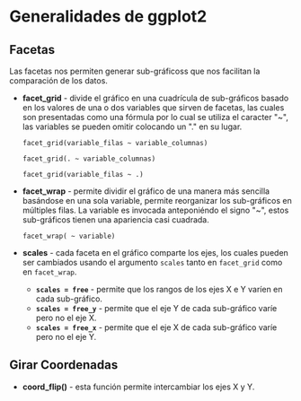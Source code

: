 # Generalidades de ggplot2 

## Facetas
Las facetas nos permiten generar sub-gráficoss que nos facilitan la comparación de los datos.

* **facet_grid** - divide el gráfico en una cuadrícula de sub-gráficos basado en los valores de una o dos variables que sirven de facetas, las cuales son presentadas como una fórmula por lo cual se utiliza el caracter "~", las variables se pueden omitir colocando un "." en su lugar.

  `facet_grid(variable_filas ~ variable_columnas)`

  `facet_grid(. ~ variable_columnas)`

  `facet_grid(variable_filas ~ .)`


* **facet_wrap** - permite dividir el gráfico de una manera más sencilla basándose en una sola variable, permite reorganizar los sub-gráficos en múltiples filas. La variable es invocada anteponiéndo el signo "~", estos sub-gráficos tienen una apariencia casi cuadrada.

  `facet_wrap( ~ variable)`

* **scales** - cada faceta en el gráfico comparte los ejes, los cuales pueden ser cambiados usando el argumento `scales` tanto en `facet_grid` como en `facet_wrap`.
  - **`scales = free`** - permite que los rangos de los ejes X e Y varíen en cada sub-gráfico.
  - **`scales = free_y`** - permite que el eje Y de cada sub-gráfico varíe pero no el eje X.
  - **`scales = free_x`** - permite que el eje X de cada sub-gráfico varíe pero no el eje Y.

## Girar Coordenadas
* **coord_flip()** - esta función permite intercambiar los ejes X y Y.
